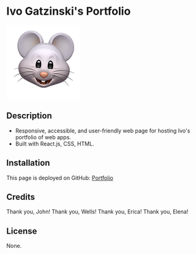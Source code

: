 # Ivo Gatzinski's Portfolio
![Logo](public/logo192.png)
## Description
- Responsive, accessible, and user-friendly web page for hosting Ivo's portfolio of web apps. 
- Built with React.js, CSS, HTML.
## Installation
This page is deployed on GitHub: [Portfolio](https://ivo-gatzinski.github.io/portfolio)
## Credits
Thank you, John!
Thank you, Wells!
Thank you, Erica!
Thank you, Elena!
## License
None.
